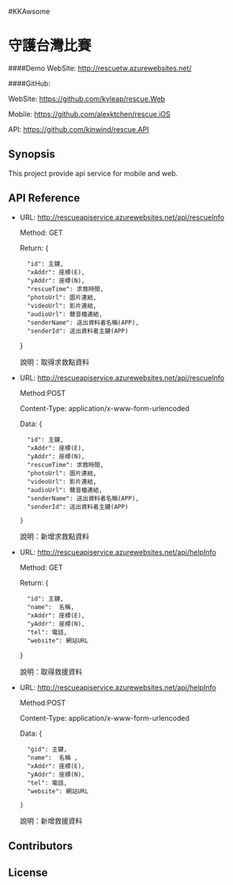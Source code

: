 #KKAwsome

# 守護台灣比賽

####Demo WebSite: 
http://rescuetw.azurewebsites.net/

####GitHub: 

WebSite: https://github.com/kyleap/rescue.Web

Mobile: https://github.com/alexktchen/rescue.iOS

API: https://github.com/kinwind/rescue.API

## Synopsis
This project provide api service for mobile and web.

## API Reference

* URL: http://rescueapiservice.azurewebsites.net/api/rescueInfo

  Method: GET
  
  Return:
	{
	
        "id": 主鍵,
        "xAddr": 座標(E),
        "yAddr": 座標(N),
        "rescueTime": 求救時間,
        "photoUrl": 圖片連結,
        "videoUrl": 影片連結,
        "audioUrl": 聲音檔連結,
        "senderName": 送出資料者名稱(APP),
        "senderId": 送出資料者主鍵(APP)
        
    }
    
  說明：取得求救點資料

* URL: http://rescueapiservice.azurewebsites.net/api/rescueInfo

  Method:POST

  Content-Type: application/x-www-form-urlencoded

  Data: {
        
        "id": 主鍵,
        "xAddr": 座標(E),
        "yAddr": 座標(N),
        "rescueTime": 求救時間,
        "photoUrl": 圖片連結,
        "videoUrl": 影片連結,
        "audioUrl": 聲音檔連結,
        "senderName": 送出資料者名稱(APP),
        "senderId": 送出資料者主鍵(APP)
        
	  }
	  
  說明：新增求救點資料

* URL: http://rescueapiservice.azurewebsites.net/api/helpInfo

  Method: GET

  Return:
	{
	
        "id": 主鍵,
        "name":  名稱,
        "xAddr": 座標(E),
        "yAddr": 座標(N),
        "tel": 電話,
        "website": 網站URL
        
    }
    
  說明：取得救援資料
		
* URL: http://rescueapiservice.azurewebsites.net/api/helpInfo

  Method:POST

  Content-Type: application/x-www-form-urlencoded

  Data: {

        "gid": 主鍵,
        "name":  名稱 ,
        "xAddr": 座標(E),
        "yAddr": 座標(N),
        "tel": 電話,
        "website": 網站URL
        
	  }
 	  
  說明：新增救援資料



## Contributors

## License


